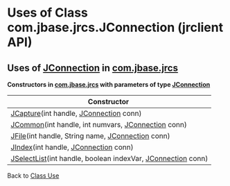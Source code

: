 # Uses of Class com.jbase.jrcs.JConnection (jrclient   API)

<PageHeader />

## Uses of [JConnection](./../../jconnection-jrclient-api "class in com.jbase.jrcs") in [com.jbase.jrcs](./../../com.jbase.jrcs-jrclient-api)

**Constructors in [com.jbase.jrcs](./../../com.jbase.jrcs-jrclient-api) with parameters of type [JConnection](./../../jconnection-jrclient-api "class in com.jbase.jrcs")**

| Constructor  |
| --- |
| [JCapture](./../../jcapture-jrclient-api)(int handle, [JConnection](./../../jconnection-jrclient-api "class in com.jbase.jrcs") conn) |
| [JCommon](./../../jcommon-jrclient-api)(int handle, int numvars, [JConnection](./../../jconnection-jrclient-api "class in com.jbase.jrcs") conn) |
| [JFile](./../../jfile-jrclient-api)(int handle, String name, [JConnection](./../../jconnection-jrclient-api "class in com.jbase.jrcs") conn) |
| [JIndex](./../../jindex-jrclient-api)(int handle, [JConnection](./../../jconnection-jrclient-api "class in com.jbase.jrcs") conn) |
| [JSelectList](./../../jselectlist-jrclient-api)(int handle, boolean indexVar, [JConnection](./../../jconnection-jrclient-api "class in com.jbase.jrcs") conn) |

Back to [Class Use](./../README.md)

  
<PageFooter />
